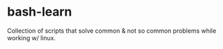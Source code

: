 # bash-learn
Collection of scripts that solve common &amp; not so common problems while working w/ linux.
